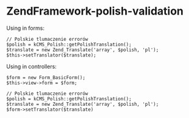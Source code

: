 # ZendFramework-polish-validation
Using in forms:

    // Polskie tlumaczenie errorów
    $polish = kCMS_Polish::getPolishTranslation();
    $translate = new Zend_Translate('array', $polish, 'pl');
    $this->setTranslator($translate);

Using in controllers:

    $form = new Form_BasicForm();
    $this->view->form = $form;

    // Polskie tlumaczenie errorów
    $polish = kCMS_Polish::getPolishTranslation();
    $translate = new Zend_Translate('array', $polish, 'pl');
    $form->setTranslator($translate)
